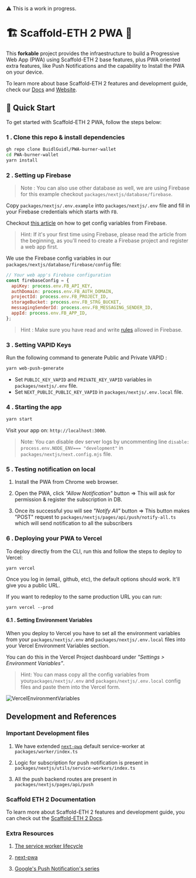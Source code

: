 ⚠️ This is a work in progress.

# 🏗 Scaffold-ETH 2 PWA 📱

This **forkable** project provides the infraestructure to build a Progressive Web App (PWA) using Scaffold-ETH 2 base features, plus PWA oriented extra features, like Push Notifications and the capability to Install the PWA on your device.

To learn more about base Scaffold-ETH 2 features and development guide, check our [Docs](https://docs.scaffoldeth.io/) and [Website](https://scaffoldeth.io/).

## 🏃 Quick Start

To get started with Scaffold-ETH 2 PWA, follow the steps below:

### 1 . Clone this repo & install dependencies

```bash
gh repo clone BuidlGuidl/PWA-burner-wallet
cd PWA-burner-wallet
yarn install
```

### 2 . Setting up Firebase

> Note : You can also use other database as well, we are using Firebase for this example checkout `packages/nextjs/database/firebase`.

Copy `packages/nextjs/.env.example` into `packages/nextjs/.env` file and fill in your Firebase credentials which starts with `FB`.

Checkout [this article](https://softauthor.com/add-firebase-to-javascript-web-app/#add-firebase-sdk-to-javascript-web-app) on how to get config variables from Firebase.

> Hint: If it's your first time using Firebase, please read the article from the beginning, as you'll need to create a Firebase project and register a web app first.

We use the Firebase config variables in our `packages/nextjs/database/firebase/config` file:

```js
// Your web app's Firebase configuration
const firebaseConfig = {
  apiKey: process.env.FB_API_KEY,
  authDomain: process.env.FB_AUTH_DOMAIN,
  projectId: process.env.FB_PROJECT_ID,
  storageBucket: process.env.FB_STRG_BUCKET,
  messagingSenderId: process.env.FB_MESSAGING_SENDER_ID,
  appId: process.env.FB_APP_ID,
};
```

> Hint : Make sure you have read and write [rules](https://firebase.google.com/docs/firestore/security/get-started#testing_rules) allowed in Firebase.

### 3 . Setting VAPID Keys

Run the following command to generate Public and Private VAPID :

```bash
yarn web-push-generate
```

- Set `PUBLIC_KEY_VAPID` and `PRIVATE_KEY_VAPID` variables in `packages/nextjs/.env` file.
- Set `NEXT_PUBLIC_PUBLIC_KEY_VAPID` in `packages/nextjs/.env.local` file.

### 4 . Starting the app

```bash
yarn start
```

Visit your app on: `http://localhost:3000`.

> Note: You can disable dev server logs by uncommenting line `disable: process.env.NODE_ENV=== "development"` in `packages/nextjs/next.config.mjs` file.

### 5 . Testing notification on local

1. Install the PWA from Chrome web browser.

2. Open the PWA, click _"Allow Notification"_ button => This will ask for permission & register the subscription in DB.

3. Once its successful you will see _"Notify All"_ button => This button makes "POST" request to `packages/nextjs/pages/api/push/notify-all.ts` which will send notification to all the subscribers

### 6 . Deploying your PWA to Vercel

To deploy directly from the CLI, run this and follow the steps to deploy to Vercel:

```
yarn vercel
```

Once you log in (email, github, etc), the default options should work. It'll give you a public URL.

If you want to redeploy to the same production URL you can run:

```
yarn vercel --prod
```

#### 6.1 . Setting Environment Variables

When you deploy to Vercel you have to set all the environment variables from your `packages/nextjs/.env` and `packages/nextjs/.env.local` files into your Vercel Environment Variables section.

You can do this in the Vercel Project dashboard under _"Settings > Environment Variables"_.

> Hint: You can mass copy all the config variables from your`packages/nextjs/.env` and `packages/nextjs/.env.local` config files and paste them into the Vercel form.

![VercelEnvironmentVariables](https://github.com/BuidlGuidl/PWA-burner-wallet/assets/55535804/8d1a56cf-a7c0-4ebe-8949-18673d6542e7)

## Development and References

### Important Development files

1. We have extended [`next-pwa`](https://github.com/shadowwalker/next-pwa) default service-worker at `packages/worker/index.ts`

2. Logic for subscription for push notification is present in `packages/nextjs/utils/service-workers/index.ts`

3. All the push backend routes are present in `packages/nextjs/pages/api/push`

### Scaffold ETH 2 Documentation

To learn more about Scaffold-ETH 2 features and development guide, you can check out the [Scaffold-ETH 2 Docs](https://docs.scaffoldeth.io/).

### Extra Resources

1. [The service worker lifecycle](https://web.dev/service-worker-lifecycle/)

2. [next-pwa](https://github.com/shadowwalker/next-pwa)

3. [Google's Push Notification's series](https://web.dev/push-notifications-overview/)
